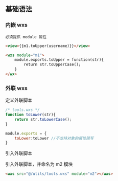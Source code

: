 ## 基础语法

### 内嵌 wxs

```ad-attention
必须提供 module 属性
```

```html
<view>{{m1.toUpper(username)}}</view>

<wxs module="m1">
	module.exports.toUpper = function(str){
		return str.toUpperCase();
	}
</wx>
```


### 外联 wxs

定义外联脚本

```js
/* tools.wxs */
function toLower(str){
	return str.toLowerCase();
}

module.exports = {
	toLower:toLower //不支持对象的属性简写
}
```

引入外联脚本

引入外联脚本，并命名为 m2 模块

```html
<wxs src="@/utils/tools.wxs" module="m2"></wxs>
```